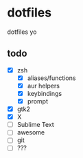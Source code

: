 dotfiles
========

dotfiles yo

todo
----

 - [x] zsh
   - [x] aliases/functions
   - [x] aur helpers
   - [x] keybindings
   - [x] prompt
 - [x] gtk2
 - [x] X
 - [ ] Sublime Text
 - [ ] awesome
 - [ ] git
 - [ ] ???
